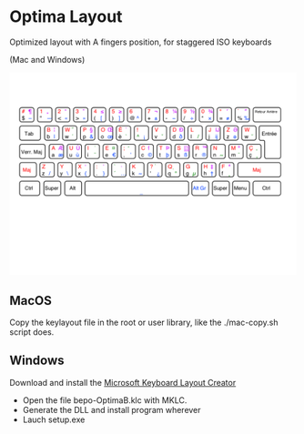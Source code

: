# Optima Layout

Optimized layout with A fingers position, for staggered ISO keyboards

(Mac and Windows)

![Image](bepo-Optima.png)

## MacOS

Copy the keylayout file in the root or user library, like the ./mac-copy.sh
script does.

## Windows

Download and install the [Microsoft Keyboard Layout
Creator](https://msdn.microsoft.com/en-us/globalization/keyboardlayouts)

* Open the file bepo-OptimaB.klc with MKLC.
* Generate the DLL and install program wherever
* Lauch setup.exe

